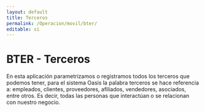 ```yaml
---
layout: default
title: Terceros
permalink: /Operacion/movil/bter/
editable: si
---
```


# BTER - Terceros

En esta aplicación parametrizamos o registramos todos los terceros que podemos tener, para el sistema Oasis la palabra terceros se hace referencia a: empleados, clientes, proveedores, afiliados, vendedores, asociados, entre otros. Es decir, todas las personas que interactúan o se relacionan con nuestro negocio.  



